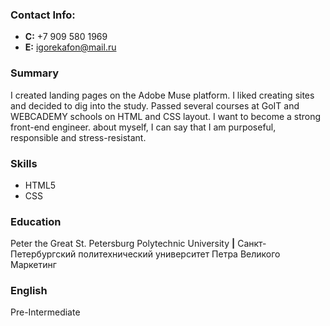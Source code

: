 ### Contact Info:
* **C:** +7 909 580 1969
* **E:** igorekafon@mail.ru

### Summary
I created landing pages on the Adobe Muse platform. I liked creating sites and decided to dig into the study. Passed several courses at GoIT and WEBCADEMY schools on HTML and CSS layout. I want to become a strong front-end engineer. about myself, I can say that I am purposeful, responsible and stress-resistant.

### Skills
* HTML5
* CSS

### Education
Peter the Great St. Petersburg Polytechnic University **|** Санкт-Петербургский политехнический университет Петра Великого
Маркетинг

### English
Pre-Intermediate
